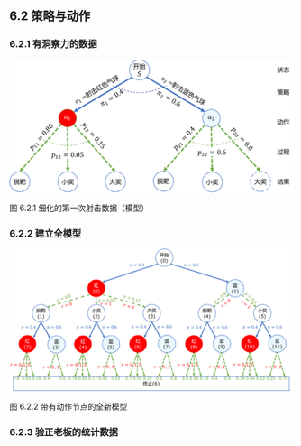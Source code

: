 
## 6.2 策略与动作

### 6.2.1 有洞察力的数据

<img src="./img/MDP-1st-shoot.png" width=600>

图 6.2.1 细化的第一次射击数据（模型）

### 6.2.2 建立全模型

<img src="./img/MDP-full-shoot.png" width=700>

图 6.2.2 带有动作节点的全新模型


### 6.2.3 验正老板的统计数据
